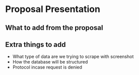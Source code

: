 # Proposal Presentation
## What to add from the proposal

## Extra things to add
- What type of data are we trying to scrape with screenshot
- How the database will  be structured
- Protocol incase request is denied

